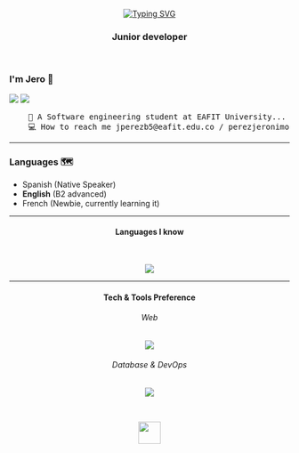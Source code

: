 

<div align="center">

[![Typing SVG](https://readme-typing-svg.demolab.com?font=Fira+Code&pause=1000&color=C7BD3E&center=true&width=435&lines=Hi+everybody!;Here+Jero+;I'm+a+software+engineering+)](https://git.io/typing-svg)
<h3 align="center">Junior developer</h3>
</div>

<br>

### I'm Jero 🐥

  [![](https://img.shields.io/badge/linkedin-0a66c2)]([http://linkedin.com/in/ingridrosselis](https://www.linkedin.com/in/jer%C3%B3nimo-p%C3%A9rez-baquero-05a042348/))
  ![](https://komarev.com/ghpvc/?username=JeroZp&color=green)
<pre>
    💼 A Software engineering student at EAFIT University...                     
    💻 How to reach me jperezb5@eafit.edu.co / perezjeronimo35@gmail.com
</pre>

<hr>

### Languages 🗺
- Spanish (Native Speaker)
- **English** (B2 advanced)
- French (Newbie, currently learning it)

<hr>

<div align="center">
<h4> Languages I know</h4>
 </div>
 <br>
<p align="center">
  <a href="">
    <img src="https://skillicons.dev/icons?i=js,ts,py,,java,go,rust,c,cpp,cs" />
  </a>
</p>

<hr>

<div align="center">
<h4>Tech & Tools Preference</h4>
 </div>
 
 <div align="center">
<h6>Web</h6>
 </div>
 
 <p align="center">
  <a href="">
    <img src="https://skillicons.dev/icons?i=react,django,spring,htmx,nodejs,,html,css,bootstrap" />
  </a>
</p>

<div align="center">
<h6>Database & DevOps</h6>
 </div>
 
 <p align="center">
  <a href="">
    <img src="https://skillicons.dev/icons?i=sqlite,mysql,,gcp,aws" />
  </a>
</p>



<br>
<p align="center">
  <img src="https://raw.githubusercontent.com/innng/innng/master/assets/kyubey.gif" height="40" />
</p>
<br>
